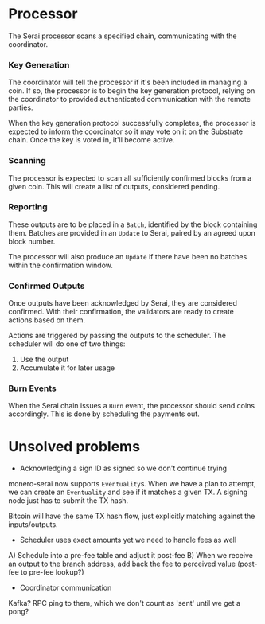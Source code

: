 # Processor

The Serai processor scans a specified chain, communicating with the coordinator.

### Key Generation

The coordinator will tell the processor if it's been included in managing a
coin. If so, the processor is to begin the key generation protocol, relying on
the coordinator to provided authenticated communication with the remote parties.

When the key generation protocol successfully completes, the processor is
expected to inform the coordinator so it may vote on it on the Substrate chain.
Once the key is voted in, it'll become active.

### Scanning

The processor is expected to scan all sufficiently confirmed blocks from a given
coin. This will create a list of outputs, considered pending.

### Reporting

These outputs are to be placed in a `Batch`, identified by the block containing
them. Batches are provided in an `Update` to Serai, paired by an agreed upon
block number.

The processor will also produce an `Update` if there have been no batches within
the confirmation window.

### Confirmed Outputs

Once outputs have been acknowledged by Serai, they are considered confirmed.
With their confirmation, the validators are ready to create actions based on
them.

Actions are triggered by passing the outputs to the scheduler. The scheduler
will do one of two things:

1) Use the output
2) Accumulate it for later usage

### Burn Events

When the Serai chain issues a `Burn` event, the processor should send coins
accordingly. This is done by scheduling the payments out.

# Unsolved problems

- Acknowledging a sign ID as signed so we don't continue trying

monero-serai now supports `Eventuality`s. When we have a plan to attempt,
we can create an `Eventuality` and see if it matches a given TX. A signing node
just has to submit the TX hash.

Bitcoin will have the same TX hash flow, just explicitly matching against the
inputs/outputs.

- Scheduler uses exact amounts yet we need to handle fees as well

A) Schedule into a pre-fee table and adjust it post-fee
B) When we receive an output to the branch address, add back the fee to
   perceived value (post-fee to pre-fee lookup?)

- Coordinator communication

Kafka? RPC ping to them, which we don't count as 'sent' until we get a pong?
